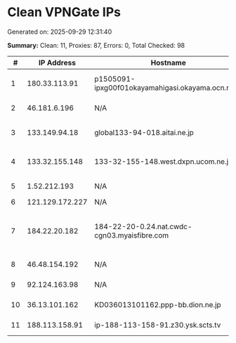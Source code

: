 # Clean VPNGate IPs
Generated on: 2025-09-29 12:31:40

**Summary:** Clean: 11, Proxies: 87, Errors: 0, Total Checked: 98

| # | IP Address | Hostname | Type | Country | Provider |
|---|------------|----------|------|---------|----------|
| 1 | 180.33.113.91 | p1505091-ipxg00f01okayamahigasi.okayama.ocn.ne.jp | Business | JP | NTT Communications Corporation |
| 2 | 46.181.6.196 | N/A | Business | RU | E-Light-Telecom Ltd. |
| 3 | 133.149.94.18 | global133-94-018.aitai.ne.jp | Business | JP | Community Network Center Inc. |
| 4 | 133.32.155.148 | 133-32-155-148.west.dxpn.ucom.ne.jp | Wireless | JP | ARTERIA Networks Corporation |
| 5 | 1.52.212.193 | N/A | Business | VN | FPT Telecom Company |
| 6 | 121.129.172.227 | N/A | Business | KR | Korea Telecom |
| 7 | 184.22.20.182 | 184-22-20-0.24.nat.cwdc-cgn03.myaisfibre.com | Wireless | TH | ADVANCED WIRELESS NETWORK COMPANY LIMITED |
| 8 | 46.48.154.192 | N/A | Business | RU | PJSC Rostelecom |
| 9 | 92.124.163.98 | N/A | Business | RU | PJSC Rostelecom |
| 10 | 36.13.101.162 | KD036013101162.ppp-bb.dion.ne.jp | Business | JP | KDDI CORPORATION |
| 11 | 188.113.158.91 | ip-188-113-158-91.z30.ysk.scts.tv | Residential | RU | Sakhalin Cable Telesystems Ltd |
